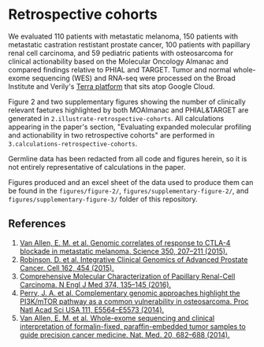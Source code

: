 # Retrospective cohorts
We evaluated 110 patients with metastatic melanoma, 150 patients with metastatic castration restistant prostate cancer, 100 patients with papillary renal cell carcinoma, and 59 pediatric patients with osteosarcoma for clinical actionability based on the Molecular Oncology Almanac and compared findings relative to PHIAL and TARGET. Tumor and normal whole-exome sequencing (WES) and RNA-seq were processed on the Broad Institute and Verily's [Terra platform](https://app.terra.bio/) that sits atop Google Cloud. 

Figure 2 and two supplementary figures showing the number of clinically relevant faetures highlighted by both MOAlmanac and PHIAL&TARGET are generated in `2.illustrate-retrospective-cohorts`. All calculations appearing in the paper's section, "Evaluating expanded molecular profiling and actionability in two retrospective cohorts" are performed in `3.calculations-retrospective-cohorts`.

Germline data has been redacted from all code and figures herein, so it is not entirely representative of calculations in the paper.

Figures produced and an excel sheet of the data used to produce them can be found in the `figures/figure-2/`, `figures/supplementary-figure-2/`, and `figures/supplementary-figure-3/` folder of this repository.

## References
1. [Van Allen, E. M. et al. Genomic correlates of response to CTLA-4 blockade in metastatic melanoma. Science 350, 207–211 (2015).](http://science.sciencemag.org/content/350/6257/207.long)
2. [Robinson, D. et al. Integrative Clinical Genomics of Advanced Prostate Cancer. Cell 162, 454 (2015).](https://www.sciencedirect.com/science/article/pii/S0092867415005486)
3. [Comprehensive Molecular Characterization of Papillary Renal-Cell Carcinoma. N Engl J Med 374, 135–145 (2016).](https://www.nejm.org/doi/full/10.1056/NEJMoa1505917)
4. [Perry, J. A. et al. Complementary genomic approaches highlight the PI3K/mTOR pathway as a common vulnerability in osteosarcoma. Proc Natl Acad Sci USA 111, E5564–E5573 (2014).](https://www.sciencedirect.com/science/article/pii/S0092867415005486)
5. [Van Allen, E. M. et al. Whole-exome sequencing and clinical interpretation of formalin-fixed, paraffin-embedded tumor samples to guide precision cancer medicine. Nat. Med. 20, 682–688 (2014).](https://www.nature.com/articles/nm.3559)
